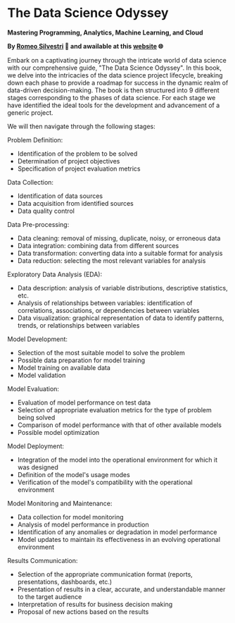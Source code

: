 # The Data Science Odyssey

**Mastering Programming, Analytics, Machine Learning, and Cloud**

**By [Romeo Silvestri](https://www.linkedin.com/in/romeo-silvestri/) 🚀 and awailable at this [website](https://romeosilvestri.github.io/Book/README.html) 🌐**

Embark on a captivating journey through the intricate world of data science with our comprehensive guide, "The Data Science Odyssey". In this book, we delve into the intricacies of the data science project lifecycle, breaking down each phase to provide a roadmap for success in the dynamic realm of data-driven decision-making. The book is then structured into 9 different stages corresponding to the phases of data science. For each stage we have identified the ideal tools for the development and advancement of a generic project.

We will then navigate through the following stages:

Problem Definition:
- Identification of the problem to be solved
- Determination of project objectives
- Specification of project evaluation metrics

Data Collection:
- Identification of data sources
- Data acquisition from identified sources
- Data quality control

Data Pre-processing:
- Data cleaning: removal of missing, duplicate, noisy, or erroneous data
- Data integration: combining data from different sources
- Data transformation: converting data into a suitable format for analysis
- Data reduction: selecting the most relevant variables for analysis

Exploratory Data Analysis (EDA):
- Data description: analysis of variable distributions, descriptive statistics, etc.
- Analysis of relationships between variables: identification of correlations, associations, or dependencies between variables
- Data visualization: graphical representation of data to identify patterns, trends, or relationships between variables

Model Development:
- Selection of the most suitable model to solve the problem
- Possible data preparation for model training
- Model training on available data
- Model validation

Model Evaluation:
- Evaluation of model performance on test data
- Selection of appropriate evaluation metrics for the type of problem being solved
- Comparison of model performance with that of other available models
- Possible model optimization

Model Deployment:
- Integration of the model into the operational environment for which it was designed
- Definition of the model's usage modes
- Verification of the model's compatibility with the operational environment

Model Monitoring and Maintenance:
- Data collection for model monitoring
- Analysis of model performance in production
- Identification of any anomalies or degradation in model performance
- Model updates to maintain its effectiveness in an evolving operational environment

Results Communication:
- Selection of the appropriate communication format (reports, presentations, dashboards, etc.)
- Presentation of results in a clear, accurate, and understandable manner to the target audience
- Interpretation of results for business decision making
- Proposal of new actions based on the results